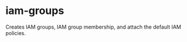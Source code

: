 # iam-groups

Creates IAM groups, IAM group membership, and attach the default IAM policies.

<!-- BEGINNING OF PRE-COMMIT-TERRAFORM DOCS HOOK -->
